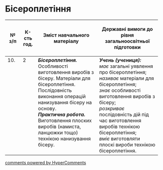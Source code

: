 <div id="hypercomments_widget" class="js-hypercomments-widget invisible"></div>

# Бісероплетіння

<table>
<thead>
  <tr>
    <th width="10%" align="center"><p>№ з/п</p></td>
    <th width="10%" align="center"><p>К-сть год.</p></td>
    <th width="40%" align="center"><p>Зміст навчального матеріалу</p></td>
    <th width="60%" align="center"><p>Державні вимоги до рівня загальноосвітньої підготовки</p></td>
  </tr>
</thead>
<tbody>
  <tr>
    <td width="10%" style="vertical-align:top !important;">
10.</td>
    <td width="10%" style="vertical-align:top !important;">
2</td>
    <td width="40%" style="vertical-align:top !important;">
<b><i>Бісероплетіння.</i></b> Особливості виготовлення виробів з бісеру. Матеріали для бісероплетіння. Послідовність виконання операцій нанизування бісеру на основу. <br>
<b><i>Практична робота.</i></b> <br>
Виготовлення плоских виробів (намиста, ланцюжки тощо) технікою нанизування бісеру. <br>
</td>
    <td width="60%" style="vertical-align:top !important;">
<i><b>Учень (учениця):</b></i><br>
<i>має</i> загальні уявлення про бісероплетіння;<br>
<i>називає</i> матеріали для бісероплетіння;<br>
<i>знає</i> особливості виготовлення виробів з бісеру;<br>
<i>розкриває</i> послідовність дій під час виготовлення виробів технікою бісероплетіння;<br>
<i>вміє</i> виготовляти плоскі вироби технікою бісероплетіння.<br></td>
  </tr>
</tbody>
</table>

<div class="js-hypercomments-container">
<a href="http://hypercomments.com" class="hc-link" title="comments widget">comments powered by HyperComments</a>
</div>